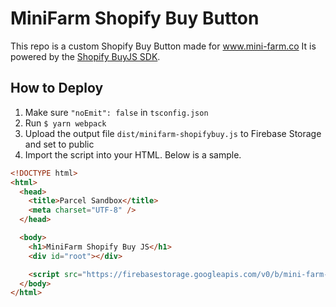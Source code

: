 # MiniFarm Shopify Buy Button

This repo is a custom Shopify Buy Button made for www.mini-farm.co
It is powered by the [Shopify BuyJS SDK](https://github.com/Shopify/js-buy-sdk).

## How to Deploy
1. Make sure `"noEmit": false` in `tsconfig.json`
2. Run `$ yarn webpack`
3. Upload the output file `dist/minifarm-shopifybuy.js` to Firebase Storage and set to public
4. Import the script into your HTML. Below is a sample.

```html
<!DOCTYPE html>
<html>
  <head>
    <title>Parcel Sandbox</title>
    <meta charset="UTF-8" />
  </head>

  <body>
    <h1>MiniFarm Shopify Buy JS</h1>
    <div id="root"></div>

    <script src="https://firebasestorage.googleapis.com/v0/b/mini-farm-storefront.appspot.com/o/Minifarm-ShopifyBuyJS%2Fminifarm-shopifybuy.js?alt=media&token=c6896d9d-cefb-4d9f-8a21-d5e1b12f7a7a"></script>
  </body>
</html>
```